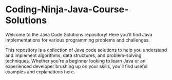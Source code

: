 <h1>Coding-Ninja-Java-Course-Solutions</h1>

Welcome to the Java Code Solutions repository! Here you'll find Java implementations for various programming problems and challenges.

This repository is a collection of Java code solutions to help you understand and implement algorithms, data structures, and problem-solving techniques. 
Whether you're a beginner looking to learn Java or an experienced developer brushing up on your skills, you'll find useful examples and explanations here.
